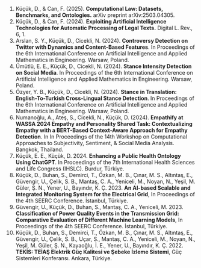 <ol>
<li>Küçük, D., & Can, F. (2025). <b>Computational Law: Datasets, Benchmarks, and Ontologies.</b> arXiv preprint arXiv:2503.04305.</li>
<li>Küçük, D., & Can, F. (2024). <b>Exploiting Artificial Intelligence Technologies for Automatic Processing of Legal Texts.</b> Digital L. Rev., 6, 1.</li>
<li>Arslan, S. Y., Küçük, D., Cicekli, N. (2024). <b>Controversy Detection on Twitter with Dynamics and Content-Based Features</b>. In Proceedings of the 6th International Conference on Artificial Intelligence and Applied Mathematics in Engineering. Warsaw, Poland.</li>
<li>Ümütlü, E. E., Küçük, D., Cicekli, N. (2024). <b>Stance Intensity Detection on Social Media</b>. In Proceedings of the 6th International Conference on Artificial Intelligence and Applied Mathematics in Engineering. Warsaw, Poland.</li>
<li>Özyer, Y. B., Küçük, D., Cicekli, N. (2024). <b>Stance in Translation: English-To-Turkish Cross-Lingual Stance Detection</b>. In Proceedings of the 6th International Conference on Artificial Intelligence and Applied Mathematics in Engineering. Warsaw, Poland.</li>
<li>Numanoğlu, A., Ateş, S., Cicekli, N., Küçük, D. (2024). <b>Empathify at WASSA 2024 Empathy and Personality Shared Task: Contextualizing Empathy with a BERT-Based Context-Aware Approach for Empathy Detection</b>. In In Proceedings of the 14th Workshop on Computational Approaches to Subjectivity, Sentiment, & Social Media Analysis. Bangkok, Thailand.</li>
<li>Küçük, E. E., Küçük, D. 2024. <b>Enhancing a Public Health Ontology Using ChatGPT</b>. In Proceedings of the 7th International Health Sciences and Life Congress (IHSLC). Burdur, Türkiye.</li>
<li>Küçük, D., Buhan, S., Demirci, T., Özkan, M. B., Çınar, M. S., Altıntaş, E., Güvengir, U., Çelik, S. B., Mantaş, C. A., Yeniceli, M., Noyan, N., Yeşil, M. Güler, Ş. N., Yener, U., Bayındır, K. Ç. 2023. <b>An AI-based Scalable and Integrated Monitoring System for the Electrical Grid</b>, In Proceedings of the 4th SEERC Conference. İstanbul, Türkiye.</li>
<li>Güvengir, U., Küçük, D., Buhan, S., Mantaş, C. A., Yeniceli, M. 2023. <b>Classification of Power Quality Events in the Transmission Grid: Comparative Evaluation of Different Machine Learning Models</b>, In Proceedings of the 4th SEERC Conference. İstanbul, Türkiye.</li>
<li>Küçük, D., Buhan, S., Demirci, T., Özkan, M. B., Çınar, M. S., Altıntaş, E., Güvengir, U., Çelik, S. B., Uçar, S., Mantaş, C. A., Yeniceli, M., Noyan, N., Yeşil, M. Güler, Ş. N., Kayaoğlu, İ. E., Yener, U., Bayındır, K. Ç. 2022. <b>TEKİS: TEİAŞ Elektrik Güç Kalitesi ve Şebeke İzleme Sistemi</b>, Güç Sistemleri Konferansı. Ankara, Türkiye.</li>
</ol>
